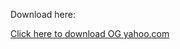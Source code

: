 Download here: 

[Click here to download OG yahoo.com](https://github.com/bryanthaboi/oldyahoo/archive/refs/heads/main.zip)
